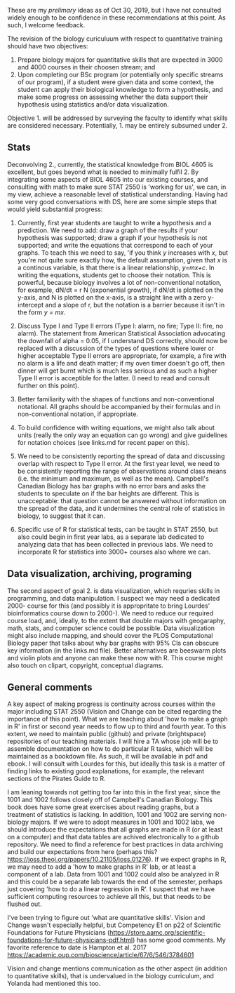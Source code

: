 These are my _prelimary_ ideas as of Oct 30, 2019, but I have not consulted widely enough to be confidence in these recommendations at this point. As such, I welcome feedback.

The revision of the biology curiculuum with respect to quantitative training should have two objectives:
1. Prepare biology majors for quantitative skills that are expected in 3000 and 4000 courses in their choosen stream; and
2. Upon completing our BSc program (or potentially only specific streams of our program), if a student were given data and some context, the student can apply their biological knowledge to form a hypothesis, and make some progress on assessing whether the data support their hypothesis using statistics and/or data visualization.

Objective 1. will be addressed by surveying the faculty to identify what skills are considered necessary. Potentially, 1. may be entirely subsumed under 2.

## Stats
Deconvolving 2., currently, the statistical knowledge from BIOL 4605 is excellent, but goes beyond what is needed to minimally fulfil 2. By integrating some aspects of BIOL 4605 into our existing courses, and consulting with math to make sure STAT 2550 is 'working for us', we can, in my view, achieve a reasonable level of statistical understanding. Having had some very good conversations with DS, here are some simple steps that would yield substantial progress:

1. Currently, first year students are taught to write a hypothesis and a prediction. We need to add: draw a graph of the results if your hypothesis was supported; draw a graph if your hypothesis is not supported; and write the equations that correspond to each of your graphs. To teach this we need to say, 'if you think _y_ increases with _x_, but you're not quite sure exactly how, the default assumption, given that _x_ is a continous variable, is that there is a linear relationship, _y=mx+c_. In writing the equations, students get to choose their notation. This is powerful, because biology involves a lot of non-conventional notation, for example, dN/dt = r N (exponential growth), if dN/dt is plotted on the y-axis, and N is plotted on the x-axis, is a straight line with a zero y-intercept and a slope of r, but the notation is a barrier because it isn't in the form _y = mx_.

1. Discuss Type I and Type II errors (Type I: alarm, no fire; Type II: fire, no alarm). The statement from American Statistical Association advocating the downfall of alpha = 0.05, if I understand DS correctly, should now be replaced with a discussion of the types of questions where lower or higher acceptable Type II errors are appropriate, for example, a fire with no alarm is a life and death matter; if my oven timer doesn't go off, then dinner will get burnt which is much less serious and as such a higher Type II error is acceptible for the latter. (I need to read and consult further on this point).

1. Better familiarity with the shapes of functions and non-conventional notational. All graphs should be accompanied by their formulas and in non-conventional notation, if appropriate.

1. To build confidence with writing equations, we might also talk about units (really the only way an equation can go wrong) and give guidelines for notation choices (see links.md for recent paper on this).

1. We need to be consistently reporting the spread of data and discussing overlap with respect to Type II error. At the first year level, we need to be consistently reporting the range of observations around class means (i.e. the minimum and maximum, as well as the mean). Campbell's Canadian Biology has bar graphs with no error bars and asks the students to speculate on if the bar heights are different. This is unacceptable: that question cannot be answered without information on the spread of the data, and it undermines the central role of statistics in biology, to suggest that it can. 

1. Specific use of R for statistical tests, can be taught in STAT 2550, but also could begin in first year labs, as a separate lab dedicated to analyzing data that has been collected in previous labs. We need to incorporate R for statistics into 3000+ courses also where we can.

## Data visualization, archiving, programing
The second aspect of goal 2. is data visualization, which requries skills in programming, and data manipulation. I suspect we may need a dedicated 2000- course for this (and possibly it is appropritate to bring Lourdes' bioinformatics course down to 2000-). We need to reduce our required course load, and, ideally, to the extent that double majors with geogaraphy, math, stats, and computer science could be possible. Data visualization might also include mapping, and should cover the PLOS Computational Biology paper that talks about why bar graphs with 95% CIs can obscure key information (in the links.md file). Better alternatives are beeswarm plots and violin plots and anyone can make these now with R. This course might also touch on clipart, copyright, conceptual diagrams.

## General comments
A key aspect of making progress is continuity across courses within the major including STAT 2550 (Vision and Change can be cited regarding the importance of this point). What we are teaching about 'how to make a graph in R' in first or second year needs to flow up to third and fourth year. To this extent, we need to maintain public (github) and private (brightspace) repositories of our teaching materials. I will hire a TA whose job will be to assemble documentation on how to do particular R tasks, which will be maintained as a bookdown file. As such, it will be available in pdf and ebook. I will consult with Lourdes for this, but ideally this task is a matter of finding links to existing good explanations, for example, the relevant sections of the Pirates Guide to R.

I am leaning towards not getting too far into this in the first year, since the 1001 and 1002 follows closely off of Campbell's Canadian Biology. This book does have some great exercises about reading graphs, but a treatment of statistics is lacking. In addition, 1001 and 1002 are serving non-biology majors. If we were to adopt measures in 1001 and 1002 labs, we should introduce the expectations that all graphs are made in R (or at least on a computer) and that data tables are achived electronically to a github repository. We need to find a reference for best practices in data archiving and build our expectations from here (perhaps this? https://joss.theoj.org/papers/10.21105/joss.01276). If we expect graphs in R, we may need to add a 'how to make graphs in R' lab, or at least a component of a lab. Data from 1001 and 1002 could also be analyzed in R and this could be a separate lab towards the end of the semester, perhaps just covering 'how to do a linear regression in R'. I suspect that we have sufficient computing resources to achieve all this, but that needs to be flushed out.

I've been trying to figure out 'what are quantitative skills'. Vision and Change wasn't especially helpful, but Competency E1 on p22 of Scientific Foundations for Future Physicians (https://store.aamc.org/scientific-foundations-for-future-physicians-pdf.html) has some good comments. My favorite reference to date is Hampton et al. 2017 https://academic.oup.com/bioscience/article/67/6/546/3784601

Vision and change mentions communication as the other aspect (in addition to quantitative skills), that is undervalued in the biology curriculum, and Yolanda had mentioned this too.
